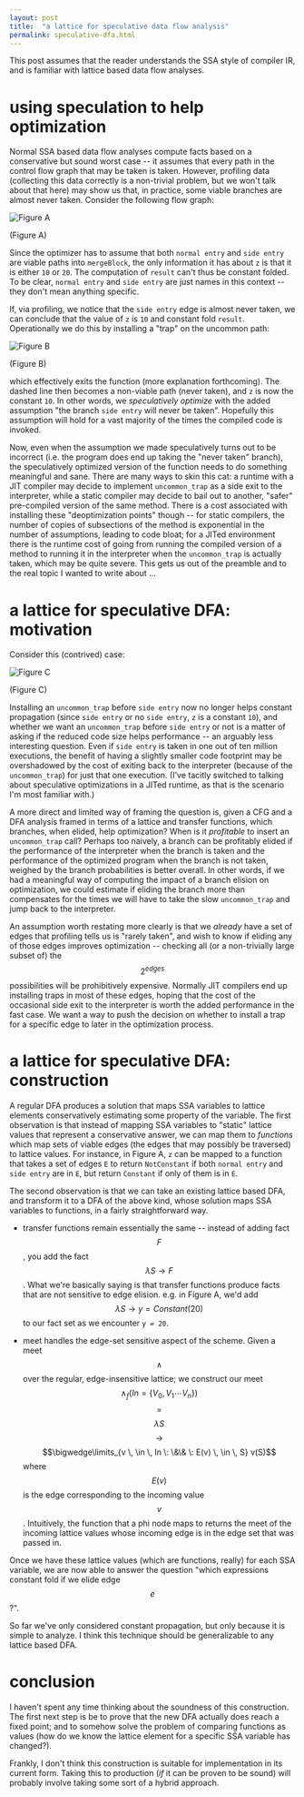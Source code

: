 ```yaml
---
layout: post
title:  "a lattice for speculative data flow analysis"
permalink: speculative-dfa.html
---
```


This post assumes that the reader understands the SSA style of
compiler IR, and is familiar with lattice based data flow analyses.

# using speculation to help optimization


Normal SSA based data flow analyses compute facts based on a
conservative but sound worst case -- it assumes that every path in the
control flow graph that may be taken is taken.  However, profiling
data (collecting this data correctly is a non-trivial problem, but we
won't talk about that here) may show us that, in practice, some viable
branches are almost never taken.  Consider the following flow graph:

![Figure A](/assets/simple-noopt.png)

(Figure A)

Since the optimizer has to assume that both `normal entry` and `side
entry` are viable paths into `mergeBlock`, the only information it has
about `z` is that it is either `10` or `20`.  The computation of
`result` can't thus be constant folded.  To be clear, `normal entry`
and `side entry` are just names in this context -- they don't mean
anything specific.

If, via profiling, we notice that the `side entry` edge is almost
never taken, we can conclude that the value of `z` is `10` and
constant fold `result`.  Operationally we do this by installing a
"trap" on the uncommon path:

![Figure B](/assets/simple-noopt-with-trap.png)

(Figure B)

which effectively exits the function (more explanation forthcoming).
The dashed line then becomes a non-viable path (never taken), and `z`
is now the constant `10`.  In other words, we _speculatively optimize_
with the added assumption "the branch `side entry` will never be
taken". Hopefully this assumption will hold for a vast majority of the
times the compiled code is invoked.

Now, even when the assumption we made speculatively turns out to be
incorrect (i.e. the program does end up taking the "never taken"
branch), the speculatively optimized version of the function needs to
do something meaningful and sane.  There are many ways to skin this
cat: a runtime with a JIT compiler may decide to implement
`uncommon_trap` as a side exit to the interpreter, while a static
compiler may decide to bail out to another, "safer" pre-compiled
version of the same method.  There is a cost associated with
installing these "deoptimization points" though -- for static
compilers, the number of copies of subsections of the method is
exponential in the number of assumptions, leading to code bloat; for a
JITed environment there is the runtime cost of going from running the
compiled version of a method to running it in the interpreter when the
`uncommon_trap` is actually taken, which may be quite severe.  This
gets us out of the preamble and to the real topic I wanted to write
about ...

# a lattice for speculative DFA: motivation

Consider this (contrived) case:

![Figure C](/assets/simple-opt-no-profit.png)

(Figure C)

Installing an `uncommon_trap` before `side entry` now no longer helps
constant propagation (since `side entry` or no `side entry`, `z` is a
constant `10`), and whether we want an `uncommon_trap` before `side
entry` or not is a matter of asking if the reduced code size helps
performance -- an arguably less interesting question.  Even if `side
entry` is taken in one out of ten million executions, the benefit of
having a slightly smaller code footprint may be overshadowed by the
cost of exiting back to the interpreter (because of the
`uncommon_trap`) for just that one execution.  (I've tacitly switched
to talking about speculative optimizations in a JITed runtime, as that
is the scenario I'm most familiar with.)

A more direct and limited way of framing the question is, given a CFG
and a DFA analysis framed in terms of a lattice and transfer
functions, which branches, when elided, help optimization?  When is it
_profitable_ to insert an `uncommon_trap` call?  Perhaps too naively,
a branch can be profitably elided if the performance of the
interpreter when the branch is taken and the performance of the
optimized program when the branch is not taken, weighed by the branch
probabilities is better overall.  In other words, if we had a
meaningful way of computing the impact of a branch elision on
optimization, we could estimate if eliding the branch more than
compensates for the times we will have to take the slow
`uncommon_trap` and jump back to the interpreter.

An assumption worth restating more clearly is that we _already_ have a
set of edges that profiling tells us is "rarely taken", and wish to
know if eliding any of those edges improves optimization -- checking
all (or a non-trivially large subset of) the $$2^{edges}$$
possibilities will be prohibitively expensive. Normally JIT compilers
end up installing traps in most of these edges, hoping that the cost
of the occasional side exit to the interpreter is worth the added
performance in the fast case. We want a way to push the decision on
whether to install a trap for a specific edge to later in the
optimization process.

# a lattice for speculative DFA: construction

A regular DFA produces a solution that maps SSA variables to lattice
elements conservatively estimating some property of the variable.  The
first observation is that instead of mapping SSA variables to "static"
lattice values that represent a conservative answer, we can map them
to _functions_ which map sets of viable edges (the edges that may
possibly be traversed) to lattice values.  For instance, in Figure A,
`z` can be mapped to a function that takes a set of edges `E` to
return `NotConstant` if both `normal entry` and `side entry` are in
`E`, but return `Constant` if only of them is in `E`.

The second observation is that we can take an existing lattice based
DFA, and transform it to a DFA of the above kind, whose solution maps
SSA variables to functions, in a fairly straightforward way.

  * transfer functions remain essentially the same -- instead of
    adding fact $$F$$, you add the fact $$\lambda S \to F$$.  What
    we're basically saying is that transfer functions produce facts
    that are not sensitive to edge elision.  e.g. in Figure A, we'd
    add $$\lambda S \to y = Constant(20)$$ to our fact set as we
    encounter `y = 20`.

  * meet handles the edge-set sensitive aspect of the scheme.  Given a
    meet $$\wedge$$ over the regular, edge-insensitive lattice; we
    construct our meet $$\wedge_{f}(In = \{V_0, V_1 \cdots
    V_n\})$$ $$=$$ $$\lambda S$$ $$\to$$ $$\bigwedge\limits_{v \,
    \in \, In \: \&\& \: E(v) \, \in \, S} v(S)$$ where $$E(v)$$ is
    the edge corresponding to the incoming value $$v$$.  Intuitively,
    the function that a phi node maps to returns the meet of the
    incoming lattice values whose incoming edge is in the edge set
    that was passed in.

Once we have these lattice values (which are functions, really) for
each SSA variable, we are now able to answer the question "which
expressions constant fold if we elide edge $$e$$?".

So far we've only considered constant propagation, but only because it
is simple to analyze.  I think this technique should be generalizable
to any lattice based DFA.

# conclusion

I haven't spent any time thinking about the soundness of this
construction.  The first next step is be to prove that the new DFA
actually does reach a fixed point; and to somehow solve the problem of
comparing functions as values (how do we know the lattice element for
a specific SSA variable has changed?).

Frankly, I don't think this construction is suitable for
implementation in its current form.  Taking this to production (_if_
it can be proven to be sound) will probably involve taking some sort
of a hybrid approach.
